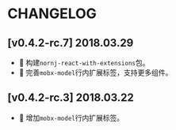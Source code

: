 # CHANGELOG

## [v0.4.2-rc.7] 2018.03.29

* 🌟 构建`nornj-react-with-extensions`包。
* 🌟 完善`mobx-model`行内扩展标签，支持更多组件。

## [v0.4.2-rc.3] 2018.03.22

* 🌟 增加`mobx-model`行内扩展标签。